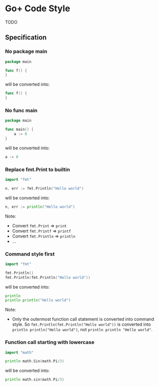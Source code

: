 Go+ Code Style
======

TODO


## Specification

### No package main

```go
package main

func f() {
}
```

will be converted into:

```go
func f() {
}
```


### No func main

```go
package main

func main() {
    a := 0
}
```

will be converted into:

```go
a := 0
```


### Replace fmt.Print to builtin

```go
import "fmt"

n, err := fmt.Println("Hello world")
```

will be converted into:

```go
n, err := println("Hello world")
```

Note:

* Convert `fmt.Print` => `print`
* Convert `fmt.Printf` => `printf`
* Convert `fmt.Println` => `println`
* ...


### Command style first

```go
import "fmt"

fmt.Println()
fmt.Println(fmt.Println("Hello world"))
```

will be converted into:

```go
println
println println("Hello world")
```

Note:

* Only the outermost function call statement is converted into command style. So `fmt.Println(fmt.Println("Hello world"))` is converted into `println println("Hello world")`, not `println println "Hello world"`.


### Function call starting with lowercase

```go
import "math"

println math.Sin(math.Pi/3)
```

will be converted into:

```go
println math.sin(math.Pi/3)
```
